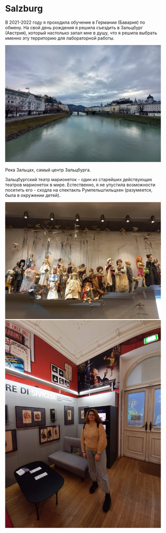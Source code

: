 # Salzburg

В 2021-2022 году я проходила обучение в Германии (Бавария) по обмену. На свой день рождения я решила съездить в Зальцбург (Австрия), который настолько запал мне в душу, что я решила выбрать именно эту территорию для лабораторной работы.

![](photo_13_2024-04-21_22-41-36.jpg)

Река Зальцах, самый центр Зальцбурга.

Зальцбургский театр марионеток - один из старейших действующих театров марионеток в мире. Естественно, я не упустила возможности посетить его - сходла на спектакль Румпельштильцхен (разумеется, была в окружении детей).

![](photo_11_2024-04-21_22-41-36.jpg)
![](photo_5_2024-04-21_22-41-36.jpg)[](photo_12_2024-04-21_22-41-36.jpg)
